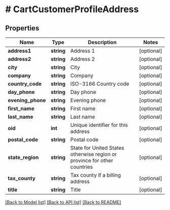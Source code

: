 # # CartCustomerProfileAddress

## Properties

Name | Type | Description | Notes
------------ | ------------- | ------------- | -------------
**address1** | **string** | Address 1 | [optional]
**address2** | **string** | Address 2 | [optional]
**city** | **string** | City | [optional]
**company** | **string** | Company | [optional]
**country_code** | **string** | ISO-3166 Country code | [optional]
**day_phone** | **string** | Day phone | [optional]
**evening_phone** | **string** | Evening phone | [optional]
**first_name** | **string** | First name | [optional]
**last_name** | **string** | Last name | [optional]
**oid** | **int** | Unique identifier for this address | [optional]
**postal_code** | **string** | Postal code | [optional]
**state_region** | **string** | State for United States otherwise region or province for other countries | [optional]
**tax_county** | **string** | Tax county if a billing address | [optional]
**title** | **string** | Title | [optional]

[[Back to Model list]](../../README.md#models) [[Back to API list]](../../README.md#endpoints) [[Back to README]](../../README.md)
